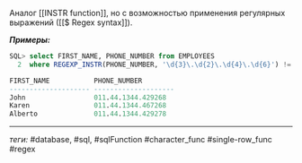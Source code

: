 Аналог [[INSTR function]], но с возможностью применения регулярных выражений ([[$ Regex syntax]]).

***Примеры:***
```sql
SQL> select FIRST_NAME, PHONE_NUMBER from EMPLOYEES
  2  where REGEXP_INSTR(PHONE_NUMBER, '\d{3}\.\d{2}\.\d{4}\.\d{6}') != 0;

FIRST_NAME           PHONE_NUMBER
-------------------- --------------------
John                 011.44.1344.429268
Karen                011.44.1344.467268
Alberto              011.44.1344.429278
```
---
*теги:* #database, #sql, #sqlFunction #character_func #single-row_func #regex 